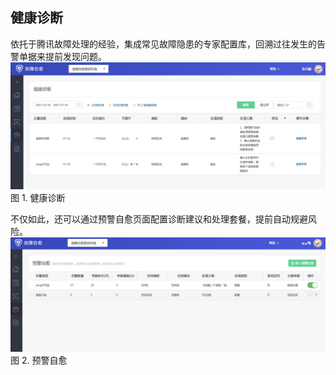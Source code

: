 ## 健康诊断

依托于腾讯故障处理的经验，集成常见故障隐患的专家配置库，回溯过往发生的告警单据来提前发现问题。
![Health_diagnosis_01](media/Health_diagnosis_01.png)
图 1. 健康诊断


不仅如此，还可以通过预警自愈页面配置诊断建议和处理套餐，提前自动规避风险。
![Health_diagnosis_02](media/Health_diagnosis_02.png)
图 2. 预警自愈


